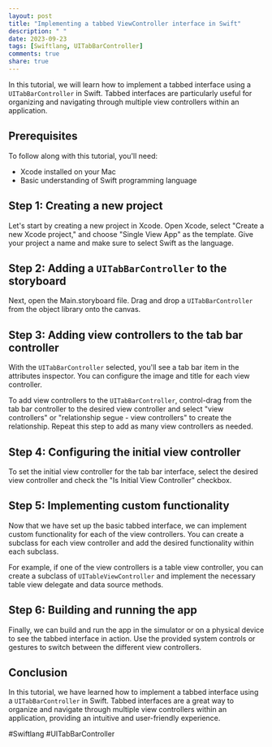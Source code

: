 ```yaml
---
layout: post
title: "Implementing a tabbed ViewController interface in Swift"
description: " "
date: 2023-09-23
tags: [Swiftlang, UITabBarController]
comments: true
share: true
---
```


In this tutorial, we will learn how to implement a tabbed interface using a `UITabBarController` in Swift. Tabbed interfaces are particularly useful for organizing and navigating through multiple view controllers within an application. 

## Prerequisites
To follow along with this tutorial, you'll need:
- Xcode installed on your Mac
- Basic understanding of Swift programming language

## Step 1: Creating a new project
Let's start by creating a new project in Xcode. Open Xcode, select "Create a new Xcode project," and choose "Single View App" as the template. Give your project a name and make sure to select Swift as the language.

## Step 2: Adding a `UITabBarController` to the storyboard
Next, open the Main.storyboard file. Drag and drop a `UITabBarController` from the object library onto the canvas. 

## Step 3: Adding view controllers to the tab bar controller
With the `UITabBarController` selected, you'll see a tab bar item in the attributes inspector. You can configure the image and title for each view controller. 

To add view controllers to the `UITabBarController`, control-drag from the tab bar controller to the desired view controller and select "view controllers" or "relationship segue - view controllers" to create the relationship. Repeat this step to add as many view controllers as needed.

## Step 4: Configuring the initial view controller
To set the initial view controller for the tab bar interface, select the desired view controller and check the "Is Initial View Controller" checkbox.

## Step 5: Implementing custom functionality
Now that we have set up the basic tabbed interface, we can implement custom functionality for each of the view controllers. You can create a subclass for each view controller and add the desired functionality within each subclass.

For example, if one of the view controllers is a table view controller, you can create a subclass of `UITableViewController` and implement the necessary table view delegate and data source methods.

## Step 6: Building and running the app
Finally, we can build and run the app in the simulator or on a physical device to see the tabbed interface in action. Use the provided system controls or gestures to switch between the different view controllers.

## Conclusion
In this tutorial, we have learned how to implement a tabbed interface using a `UITabBarController` in Swift. Tabbed interfaces are a great way to organize and navigate through multiple view controllers within an application, providing an intuitive and user-friendly experience.

#Swiftlang #UITabBarController